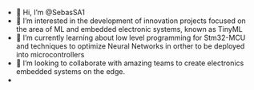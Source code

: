 - 👋 Hi, I’m @SebasSA1
- 👀 I’m interested in the development of innovation projects focused on the area of ML and embedded electronic systems, known as TinyML
- 🌱 I’m currently learning about low level programming for Stm32-MCU and techniques to optimize Neural Networks in orther to be deployed into microcontrollers
- 💞️ I’m looking to collaborate with amazing teams to create electronics embedded systems on the edge. 
-

<!---
SebasSA1/SebasSA1 is a ✨ special ✨ repository because its `README.md` (this file) appears on your GitHub profile.
You can click the Preview link to take a look at your changes.
--->
